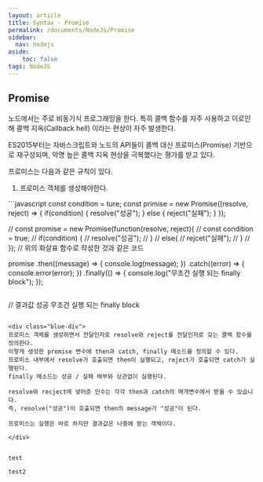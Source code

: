 ```yaml
---
layout: article
title: Syntax - Promise
permalink: /documents/NodeJS/Promise
sidebar:
  nav: nodejs
aside:
    toc: false
tags: NodeJS 
---
```


## Promise
<div class="blue-div">
노드에서는 주로 비동기식 프로그래밍을 한다. 특히 콜백 함수를 자주 사용하고 이로인해 콜백 지옥(Callback hell) 이라는 현상이 자주 발생한다.

ES2015부터는 자바스크립트와 노드의 API들이 콜백 대신 프로미스(Promise) 기반으로 재구성되며, 악명 높은 콜백 지옥 현상을 극복했다는 평가를 받고 있다.

프로미스는 다음과 같은 규칙이 있다.
1. 프로미스 객체를 생성해야한다.
</div>
```javascript
const condition = ture;
const primise = new Promise((resolve, reject) => {
    if(condition) {
        resolve("성공");
    }
    else {
        reject("실패");
    }
});

// const promise = new Promise(function(resolve, reject){
//     const condition = true;
//     if(condition) {
//         resolve("성공");
//     }
//     else{
//         rejcet("실패");
//     }
// });
// 위의 화살표 함수로 작성한 것과 같은 코드

promise
  .then((message) => {
    console.log(message);
  })
  .catch((error) => {
    console.error(error);
  })
  .finally(() => {
    console.log("무조건 실행 되는 finally block");
  });
```
```
// 결과값
성공
무조건 실행 되는 finally block
```

<div class="blue-div">
프로미스 객체를 생성하면서 전달인자로 resolve와 reject를 전달인자로 갖는 콜백 함수를 정의한다.
이렇게 생성한 promise 변수에 then과 catch, finally 메소드를 정의할 수 있다.
프로미스 내부에서 resolve가 호출되면 then이 실행되고, reject가 호출되면 catch가 실행된다.
finally 메소드는 성공 / 실패 여부와 상관없이 실행된다.

resolve와 recject에 넣어준 인수는 각각 then과 catch의 매개변수에서 받을 수 있습니다.
즉, resolve("성공")이 호출되면 then의 message가 "성공"이 된다.

프로미스는 실행은 바로 하지만 결과값은 나중에 받는 객체이다.

</div>


test

test2




